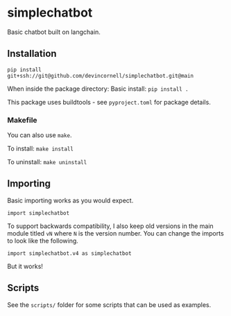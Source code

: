 # simplechatbot
Basic chatbot built on langchain.

## Installation

`pip install git+ssh://git@github.com/devincornell/simplechatbot.git@main`

When inside the package directory: Basic install: `pip install .`

This package uses buildtools - see `pyproject.toml` for package details.

### Makefile

You can also use `make`.

To install: `make install`

To uninstall: `make uninstall`

## Importing

Basic importing works as you would expect.

`import simplechatbot`

To support backwards compatibility, I also keep old versions in the main module titled `vN` where `N` is the version number. You can change the imports to look like the following.

`import simplechatbot.v4 as simplechatbot`

But it works!

## Scripts

See the `scripts/` folder for some scripts that can be used as examples.

